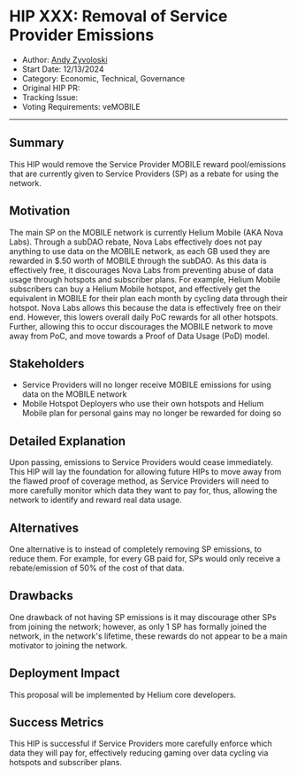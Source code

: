 # HIP XXX: Removal of Service Provider Emissions
- Author: [Andy Zyvoloski](https://github.com/heatedlime)
- Start Date: 12/13/2024
- Category: Economic, Technical, Governance
- Original HIP PR: 
- Tracking Issue: 
- Voting Requirements: veMOBILE

---

## Summary
This HIP would remove the Service Provider MOBILE reward pool/emissions that are currently given to Service Providers (SP) as a rebate for using the network.

## Motivation

The main SP on the MOBILE network is currently Helium Mobile (AKA Nova Labs). Through a subDAO rebate, Nova Labs effectively does not pay anything to use data on the MOBILE network, as each GB used they are rewarded in $.50 worth of MOBILE through the subDAO. As this data is effectively free, it discourages Nova Labs from preventing abuse of data usage through hotspots and subscriber plans. For example, Helium Mobile subscribers can buy a Helium Mobile hotspot, and effectively get the equivalent in MOBILE for their plan each month by cycling data through their hotspot. Nova Labs allows this because the data is effectively free on their end. However, this lowers overall daily PoC rewards for all other hotspots. Further, allowing this to occur discourages the MOBILE network to move away from PoC, and move towards a Proof of Data Usage (PoD) model.


## Stakeholders

- Service Providers will no longer receive MOBILE emissions for using data on the MOBILE network
- Mobile Hotspot Deployers who use their own hotspots and Helium Mobile plan for personal gains may no longer be rewarded for doing so

## Detailed Explanation

Upon passing, emissions to Service Providers would cease immediately. This HIP will lay the foundation for allowing future HIPs to move away from the flawed proof of coverage method, as Service Providers will need to more carefully monitor which data they want to pay for, thus, allowing the network to identify and reward real data usage. 


## Alternatives

One alternative is to instead of completely removing SP emissions, to reduce them. For example, for every GB paid for, SPs would only receive a rebate/emission of 50% of the cost of that data. 

## Drawbacks

One drawback of not having SP emissions is it may discourage other SPs from joining the network; however, as only 1 SP has formally joined the network, in the network's lifetime, these rewards do not appear to be a main motivator to joining the network.


## Deployment Impact

This proposal will be implemented by Helium core developers. 

## Success Metrics

This HIP is successful if Service Providers more carefully enforce which data they will pay for, effectively reducing gaming over data cycling via hotspots and subscriber plans.
